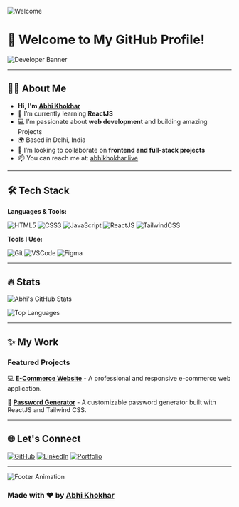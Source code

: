 ![Welcome](https://media.giphy.com/media/hvRJCLFzcasrR4ia7z/giphy.gif)

# 👋 Welcome to My GitHub Profile!

![Developer Banner](https://media.giphy.com/media/qgQUggAC3Pfv687qPC/giphy.gif)

---

## 🙋‍♂️ About Me

- **Hi, I'm [Abhi Khokhar](https://abhikhokhar.live)**
- 🌱 I’m currently learning **ReactJS**
- 💻 I’m passionate about **web development** and building amazing Projects
- 🌍 Based in Delhi, India
- 🚀 I’m looking to collaborate on **frontend and full-stack projects**
- 📫 You can reach me at: [abhikhokhar.live](https://abhikhokhar.live)

---

## 🛠️ Tech Stack

**Languages & Tools:**

![HTML5](https://img.shields.io/badge/-HTML5-orange?logo=html5&logoColor=white&style=for-the-badge)
![CSS3](https://img.shields.io/badge/-CSS3-blue?logo=css3&logoColor=white&style=for-the-badge)
![JavaScript](https://img.shields.io/badge/-JavaScript-yellow?logo=javascript&logoColor=white&style=for-the-badge)
![ReactJS](https://img.shields.io/badge/-ReactJS-61DAFB?logo=react&logoColor=white&style=for-the-badge)
![TailwindCSS](https://img.shields.io/badge/-TailwindCSS-38B2AC?logo=tailwindcss&logoColor=white&style=for-the-badge)

**Tools I Use:**

![Git](https://img.shields.io/badge/-Git-F05032?logo=git&logoColor=white&style=for-the-badge)
![VSCode](https://img.shields.io/badge/-VS%20Code-007ACC?logo=visualstudiocode&logoColor=white&style=for-the-badge)
![Figma](https://img.shields.io/badge/-Figma-FF7262?logo=figma&logoColor=white&style=for-the-badge)

---

## 🔥 Stats

![Abhi's GitHub Stats](https://github-readme-stats.vercel.app/api?username=abhikhokhar&show_icons=true&theme=radical&count_private=true)

![Top Languages](https://github-readme-stats.vercel.app/api/top-langs/?username=abhikhokhar&layout=compact&theme=radical)

---

## ✨ My Work

### Featured Projects

💻 **[E-Commerce Website](https://github.com/abhikhokhar/ecommerce-site)** - A professional and responsive e-commerce web application.


🚀 **[Password Generator](https://github.com/abhikhokhar/password-generator)** - A customizable password generator built with ReactJS and Tailwind CSS.


---

## 🌐 Let's Connect

[![GitHub](https://img.shields.io/badge/-GitHub-333?logo=github&logoColor=white&style=for-the-badge)](https://github.com/abhikhokhar)
[![LinkedIn](https://img.shields.io/badge/-LinkedIn-0A66C2?logo=linkedin&logoColor=white&style=for-the-badge)](https://www.linkedin.com/in/abhikhokhar)
[![Portfolio](https://img.shields.io/badge/-Portfolio-4CAF50?style=for-the-badge)](https://abhikhokhar.live)

---

![Footer Animation](https://media.giphy.com/media/13HgwGsXF0aiGY/giphy.gif)

### Made with ❤️ by [Abhi Khokhar](https://abhikhokhar.live)
